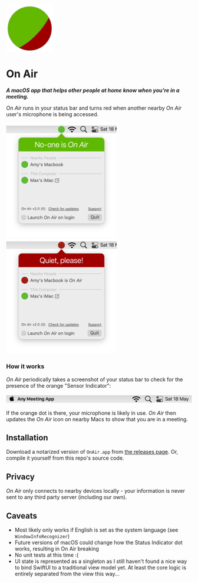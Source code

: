 <img src="OnAir/UI/Resources/Assets.xcassets/AppIcon.appiconset/mac_256x256@1x.png?raw=true" width="128" />

# On Air
**_A macOS app that helps other people at home know when you're in a meeting._**

_On Air_ runs in your status bar and turns red when another nearby _On Air_ user's microphone is being accessed.

<img src="Marketing/screenshot_1.png?raw=true" width="300"/> <img src="Marketing/screenshot_2.png?raw=true" width="300"/>

### How it works

_On Air_ periodically takes a screenshot of your status bar to check for the presence of the orange "Sensor Indicator":

<img src="Marketing/statusbar.gif?raw=true" />

If the orange dot is there, your microphone is likely in use. _On Air_ then updates the _On Air_ icon on nearby Macs to show that you are in a meeting.

## Installation
Download a notarized version of `OnAir.app` from [the releases page](https://github.com/maxchuquimia/OnAir/releases). 
Or, compile it yourself from this repo's source code.

## Privacy
_On Air_ only connects to nearby devices locally - your information is never sent to any third party server (including our own).

## Caveats
- Most likely only works if English is set as the system language (see `WindowInfoRecognizer`)
- Future versions of macOS could change how the Status Indicator dot works, resulting in On Air breaking
- No unit tests at this time :(
- UI state is represented as a singleton as I still haven't found a nice way to bind SwiftUI to a traditional view model yet. At least the core logic is entirely separated from the view this way...
